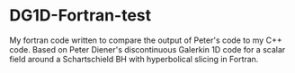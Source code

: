 # DG1D-Fortran-test
My fortran code written to compare the output of Peter's code to my C++ code. Based on Peter Diener's discontinuous Galerkin 1D code for a scalar field around a Schartschield BH with hyperbolical slicing in Fortran.

